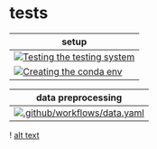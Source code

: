 # tests
| setup |
|-------------|
| [![Testing the testing system](https://github.com/PMBio/a/actions/workflows/env.yaml/badge.svg)](https://github.com/PMBio/a/actions/workflows/env.yaml) |
| [![Creating the conda env](https://github.com/PMBio/a/actions/workflows/testing_system.yaml/badge.svg)](https://github.com/PMBio/a/actions/workflows/testing_system.yaml)   |


| data preprocessing |
|-------------|
|[![.github/workflows/data.yaml](https://github.com/PMBio/a/actions/workflows/data.yaml/badge.svg)](https://github.com/PMBio/a/actions/workflows/data.yaml)|

! [alt text](a.png)
